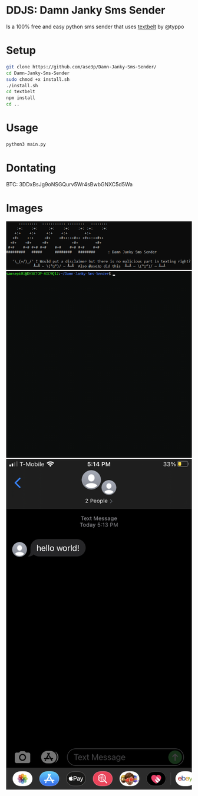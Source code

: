 # DDJS: Damn Janky Sms Sender
Is a 100% free and easy python sms sender that uses [textbelt](https://github.com/typpo/textbelt) by @typpo
# Setup
~~~bash
git clone https://github.com/ase3p/Damn-Janky-Sms-Sender/
cd Damn-Janky-Sms-Sender
sudo chmod +x install.sh
./install.sh
cd textbelt
npm install
cd ..
~~~
# Usage
~~~bash
python3 main.py
~~~
# Dontating
BTC: 3DDxBsJg9oNSGQurv5Wr4sBwbGNXC5d5Wa
# Images
![screenshot](/otherstuff/screenshot.png)
![gif](/otherstuff/example.gif)
![phone](/otherstuff/example.png)

